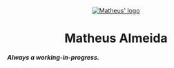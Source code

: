<p align="center">
  <a href="https://matheusalmeida.design">
    <img src="https://user-images.githubusercontent.com/34585988/60056167-faa2e980-96ad-11e9-9681-ab1f171191c9.png" alt="Matheus' logo">
  </a>
</p>

<h1 align="center">Matheus Almeida</h1>

**_Always a working-in-progress._**
